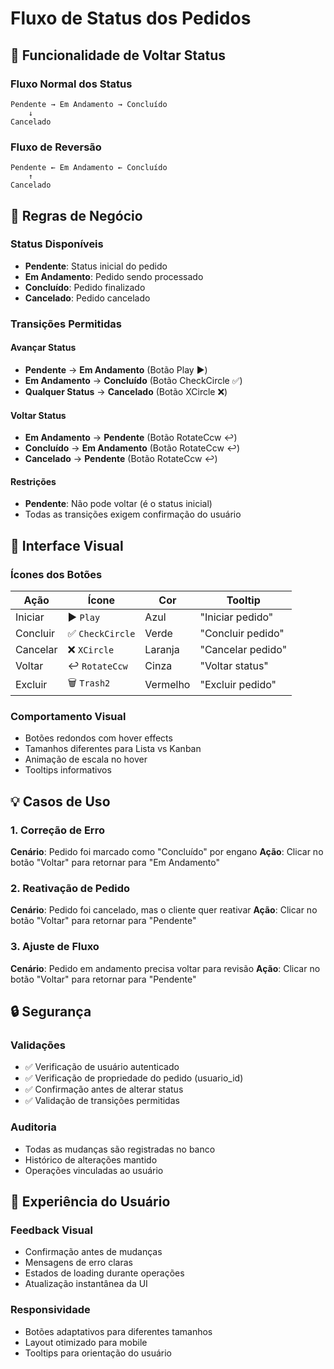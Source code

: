 # Fluxo de Status dos Pedidos

## 🔄 Funcionalidade de Voltar Status

### Fluxo Normal dos Status
```
Pendente → Em Andamento → Concluído
    ↓
Cancelado
```

### Fluxo de Reversão
```
Pendente ← Em Andamento ← Concluído
    ↑
Cancelado
```

## 🎯 Regras de Negócio

### Status Disponíveis
- **Pendente**: Status inicial do pedido
- **Em Andamento**: Pedido sendo processado
- **Concluído**: Pedido finalizado
- **Cancelado**: Pedido cancelado

### Transições Permitidas

#### Avançar Status
- **Pendente** → **Em Andamento** (Botão Play ▶️)
- **Em Andamento** → **Concluído** (Botão CheckCircle ✅)
- **Qualquer Status** → **Cancelado** (Botão XCircle ❌)

#### Voltar Status
- **Em Andamento** → **Pendente** (Botão RotateCcw ↩️)
- **Concluído** → **Em Andamento** (Botão RotateCcw ↩️)
- **Cancelado** → **Pendente** (Botão RotateCcw ↩️)

#### Restrições
- **Pendente**: Não pode voltar (é o status inicial)
- Todas as transições exigem confirmação do usuário

## 🎨 Interface Visual

### Ícones dos Botões
| Ação | Ícone | Cor | Tooltip |
|------|-------|-----|---------|
| Iniciar | ▶️ `Play` | Azul | "Iniciar pedido" |
| Concluir | ✅ `CheckCircle` | Verde | "Concluir pedido" |
| Cancelar | ❌ `XCircle` | Laranja | "Cancelar pedido" |
| Voltar | ↩️ `RotateCcw` | Cinza | "Voltar status" |
| Excluir | 🗑️ `Trash2` | Vermelho | "Excluir pedido" |

### Comportamento Visual
- Botões redondos com hover effects
- Tamanhos diferentes para Lista vs Kanban
- Animação de escala no hover
- Tooltips informativos

## 💡 Casos de Uso

### 1. Correção de Erro
**Cenário**: Pedido foi marcado como "Concluído" por engano
**Ação**: Clicar no botão "Voltar" para retornar para "Em Andamento"

### 2. Reativação de Pedido
**Cenário**: Pedido foi cancelado, mas o cliente quer reativar
**Ação**: Clicar no botão "Voltar" para retornar para "Pendente"

### 3. Ajuste de Fluxo
**Cenário**: Pedido em andamento precisa voltar para revisão
**Ação**: Clicar no botão "Voltar" para retornar para "Pendente"

## 🔒 Segurança

### Validações
- ✅ Verificação de usuário autenticado
- ✅ Verificação de propriedade do pedido (usuario_id)
- ✅ Confirmação antes de alterar status
- ✅ Validação de transições permitidas

### Auditoria
- Todas as mudanças são registradas no banco
- Histórico de alterações mantido
- Operações vinculadas ao usuário

## 📱 Experiência do Usuário

### Feedback Visual
- Confirmação antes de mudanças
- Mensagens de erro claras
- Estados de loading durante operações
- Atualização instantânea da UI

### Responsividade
- Botões adaptativos para diferentes tamanhos
- Layout otimizado para mobile
- Tooltips para orientação do usuário
